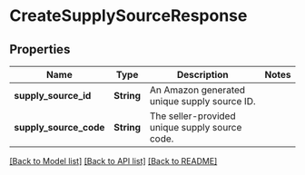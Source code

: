 # CreateSupplySourceResponse

## Properties

Name | Type | Description | Notes
------------ | ------------- | ------------- | -------------
**supply_source_id** | **String** | An Amazon generated unique supply source ID. | 
**supply_source_code** | **String** | The seller-provided unique supply source code. | 

[[Back to Model list]](../README.md#documentation-for-models) [[Back to API list]](../README.md#documentation-for-api-endpoints) [[Back to README]](../README.md)


